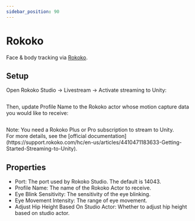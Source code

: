 ```yaml
---
sidebar_position: 90
---
```


# Rokoko

Face & body tracking via [Rokoko](https://www.rokoko.com/).

## Setup

Open Rokoko Studio -> Livestream -> Activate streaming to Unity:

<figure><img src="/images/image(18)(1).jpg" alt="" /><figcaption></figcaption></figure>

Then, update Profile Name to the Rokoko actor whose motion capture data you would like to receive:

<figure><img src="/images/image(2)(2).jpg" alt="" /><figcaption></figcaption></figure>

<div className="hint hint-warning">
Note: You need a Rokoko Plus or Pro subscription to stream to Unity.
</div>

<div className="hint hint-info">
For more details, see the [official documentation](https://support.rokoko.com/hc/en-us/articles/4410471183633-Getting-Started-Streaming-to-Unity).
</div>

## Properties

* Port: The port used by Rokoko Studio. The default is 14043.
* Profile Name: The name of the Rokoko Actor to receive.
* Eye Blink Sensitivity: The sensitivity of the eye blinking.
* Eye Movement Intensity: The range of eye movement.
* Adjust Hip Height Based On Studio Actor: Whether to adjust hip height based on studio actor.
